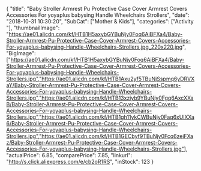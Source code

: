 {
	"title": "Baby Stroller Armrest Pu Protective Case Cover Armrest Covers Accessories For yoyaplus babysing Handle Wheelchairs Strollers",
	"date": "2018-10-31 10:30:20",
	"SubCat": ["Mother & Kids"],
	"categories": ["Activity "],
	"thumbnailImage": "https://ae01.alicdn.com/kf/HTB1H5axybGYBuNjy0Foq6AiBFXa4/Baby-Stroller-Armrest-Pu-Protective-Case-Cover-Armrest-Covers-Accessories-For-yoyaplus-babysing-Handle-Wheelchairs-Strollers.jpg_220x220.jpg",
	"BigImage": ["https://ae01.alicdn.com/kf/HTB1H5axybGYBuNjy0Foq6AiBFXa4/Baby-Stroller-Armrest-Pu-Protective-Case-Cover-Armrest-Covers-Accessories-For-yoyaplus-babysing-Handle-Wheelchairs-Strollers.jpg","https://ae01.alicdn.com/kf/HTB1Axu2yf5TBuNjSspmq6yDRVXaY/Baby-Stroller-Armrest-Pu-Protective-Case-Cover-Armrest-Covers-Accessories-For-yoyaplus-babysing-Handle-Wheelchairs-Strollers.jpg","https://ae01.alicdn.com/kf/HTB13xziyb9YBuNjy0Fgq6AxcXXaB/Baby-Stroller-Armrest-Pu-Protective-Case-Cover-Armrest-Covers-Accessories-For-yoyaplus-babysing-Handle-Wheelchairs-Strollers.jpg","https://ae01.alicdn.com/kf/HTB1gh11ykCWBuNjy0Faq6xUlXXa6/Baby-Stroller-Armrest-Pu-Protective-Case-Cover-Armrest-Covers-Accessories-For-yoyaplus-babysing-Handle-Wheelchairs-Strollers.jpg","https://ae01.alicdn.com/kf/HTB1GECbyf9TBuNjy0Fcq6zeiFXaz/Baby-Stroller-Armrest-Pu-Protective-Case-Cover-Armrest-Covers-Accessories-For-yoyaplus-babysing-Handle-Wheelchairs-Strollers.jpg"],
	"actualPrice": 6.85,
	"comparePrice": 7.85,
	"linkurl": "http://s.click.aliexpress.com/e/cb2oR1RS",
	"inStock": 123
}
